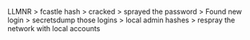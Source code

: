 LLMNR > fcastle hash > cracked > sprayed the password > Found new login > secretsdump those logins > local admin hashes > respray the network with local accounts